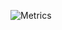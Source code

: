 ![Metrics](https://metrics.lecoq.io/Zuygui?template=classic&isocalendar=1&languages=1&introduction=1&stars=1&followup=1&projects=1&lines=1&activity=1&achievements=1&repositories=1&notable=1&pagespeed=1&repositories=100&repositories.batch=100&repositories.forks=false&repositories.affiliations=owner&isocalendar.duration=half-year&languages.limit=8&languages.sections=most-used&languages.colors=github&languages.threshold=0%25&languages.indepth=false&languages.categories=markup%2C%20programming&languages.recent.categories=markup%2C%20programming&languages.recent.load=300&languages.recent.days=14&introduction.title=true&stars.limit=4&followup.sections=repositories&projects.limit=4&projects.descriptions=false&activity.limit=5&activity.load=300&activity.days=14&activity.filter=all&activity.visibility=all&activity.timestamps=false&achievements.threshold=C&achievements.secrets=true&achievements.display=detailed&achievements.limit=0&notable.repositories=false&pagespeed.url=https%3A%2F%2Fzuygui.tk&pagespeed.detailed=false&pagespeed.screenshot=false&config.timezone=Europe%2FParis)
